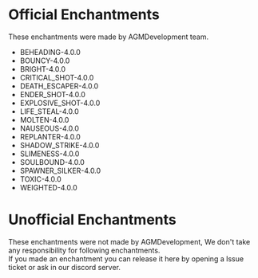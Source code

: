 # Official Enchantments
These enchantments were made by AGMDevelopment team.  
* BEHEADING-4.0.0
* BOUNCY-4.0.0
* BRIGHT-4.0.0
* CRITICAL_SHOT-4.0.0
* DEATH_ESCAPER-4.0.0
* ENDER_SHOT-4.0.0
* EXPLOSIVE_SHOT-4.0.0
* LIFE_STEAL-4.0.0
* MOLTEN-4.0.0
* NAUSEOUS-4.0.0
* REPLANTER-4.0.0
* SHADOW_STRIKE-4.0.0
* SLIMENESS-4.0.0
* SOULBOUND-4.0.0
* SPAWNER_SILKER-4.0.0
* TOXIC-4.0.0
* WEIGHTED-4.0.0
# Unofficial Enchantments
These enchantments were not made by AGMDevelopment, We don't take any responsibility for following enchantments.  
If you made an enchantment you can release it here by opening a Issue ticket or ask in our discord server.  
